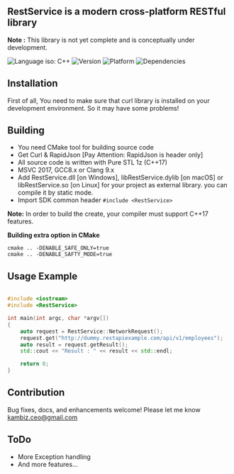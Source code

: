 ## RestService is a modern cross-platform RESTful library ##
**Note :** This library is not yet complete and is conceptually under development.

![Language iso: C++](https://img.shields.io/badge/C%2B%2B-17-blue)
![Version](https://img.shields.io/badge/Version-0.4-lightgrey)
![Platform](https://img.shields.io/badge/Platform-Windows%20%7C%20macOS%20%7C%20Linux%20%7C%20iOS%20%7C%20Android%20%7C%20Web-lightgrey)
![Dependencies](https://img.shields.io/badge/dependencies-Curl%20%7C%20RapidJson-yellow)

## Installation
<p>
First of all, You need to make sure that curl library is installed on your development environment. So it may have some problems!
</p>

## Building

- You need CMake tool for building source code
- Get Curl & RapidJson [Pay Attention: RapidJson is header only]
- All source code is written with Pure STL 1z (C++17)
- MSVC 2017, GCC8.x or Clang 9.x
- Add RestService.dll [on Windows], libRestService.dylib [on macOS] or libRestService.so [on Linux] for your project as external library. you can compile it by static mode.
- Import SDK common header ```#include <RestService>```

**Note:** In order to build the create, your compiler must support C++17 features.

**Building extra option in CMake**
```
cmake .. -DENABLE_SAFE_ONLY=true 
cmake .. -DENABLE_SAFTY_MODE=true 
```

## Usage Example
```cpp

#include <iostream>
#include <RestService>

int main(int argc, char *argv[])
{
    auto request = RestService::NetworkRequest();
    request.get("http://dummy.restapiexample.com/api/v1/employees");
    auto result = request.getResult();
    std::cout << "Result : " << result << std::endl;

    return 0;
}


```

## Contribution
Bug fixes, docs, and enhancements welcome! Please let me know kambiz.ceo@gmail.com

## **ToDo**
 * More Exception handling
 * And more features...
